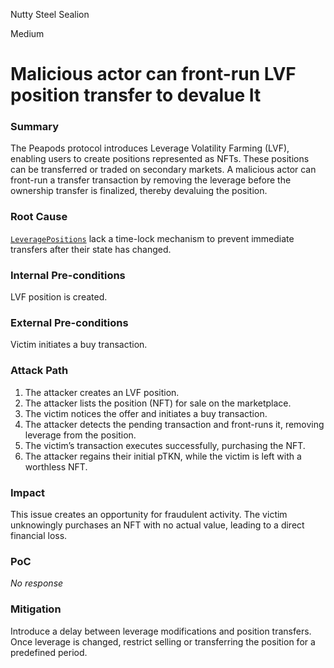 Nutty Steel Sealion

Medium

# Malicious actor can front-run LVF position transfer to devalue It

### Summary

The Peapods protocol introduces Leverage Volatility Farming (LVF), enabling users to create positions represented as NFTs. These positions can be transferred or traded on secondary markets. A malicious actor can front-run a transfer transaction by removing the leverage before the ownership transfer is finalized, thereby devaluing the position.

### Root Cause

[`LeveragePositions`](https://github.com/sherlock-audit/2025-01-peapods-finance/blob/main/contracts/contracts/lvf/LeveragePositions.sol#L7-L23) lack a time-lock mechanism to prevent immediate transfers after their state has changed.

### Internal Pre-conditions

LVF position is created.

### External Pre-conditions

Victim initiates a buy transaction.

### Attack Path

1. The attacker creates an LVF position.  
2. The attacker lists the position (NFT) for sale on the marketplace.  
3. The victim notices the offer and initiates a buy transaction.  
4. The attacker detects the pending transaction and front-runs it, removing leverage from the position.  
5. The victim’s transaction executes successfully, purchasing the NFT.  
6. The attacker regains their initial pTKN, while the victim is left with a worthless NFT.  

### Impact

This issue creates an opportunity for fraudulent activity. The victim unknowingly purchases an NFT with no actual value, leading to a direct financial loss.

### PoC

_No response_

### Mitigation

Introduce a delay between leverage modifications and position transfers. Once leverage is changed, restrict selling or transferring the position for a predefined period.